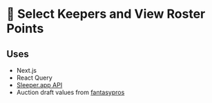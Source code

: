 # 🏈 Select Keepers and View Roster Points

## Uses

- Next.js
- React Query
- [Sleeper.app API](https://docs.sleeper.app/)
- Auction draft values from [fantasypros](https://draftwizard.fantasypros.com/editor/createFromProjections.jsp?sport=nfl&scoringSystem=HALF&showAuction=Y&teams=12&tb=200&QB=1&RB=2&WR=2&TE=1&DST=1&K=1&BN=5&WR/RB/TE=1)
